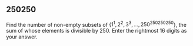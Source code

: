 ## 250250

Find the number of non-empty subsets of {$1^1, 2^2, 3^3,..., 250^{250250250}$}, the sum of whose elements is divisible by $250$. Enter the rightmost $16$ digits as your answer.
